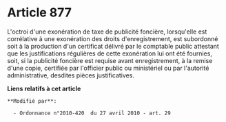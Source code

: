 # Article 877

L'octroi d'une exonération de taxe de publicité foncière, lorsqu'elle est corrélative à une exonération des droits
d'enregistrement, est subordonné soit à la production d'un certificat délivré par le comptable public attestant que les
justifications régulières de cette exonération lui ont été fournies, soit, si la publicité foncière est requise avant
enregistrement, à la remise d'une copie, certifiée par l'officier public ou ministériel ou par l'autorité administrative,
desdites pièces justificatives.

**Liens relatifs à cet article**

	**Modifié par**:

	  - Ordonnance n°2010-420  du 27 avril 2010 - art. 29

